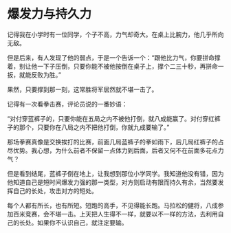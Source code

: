 # 爆发力与持久力

记得我在小学时有一位同学，个子不高，力气却奇大。在桌上比腕力，他几乎所向无敌。 

但是后来，有人发现了他的弱点，于是一个告诉一个：“跟他比力气，你要拼命撑着，别让他一下子压倒，只要你能不被他按倒在桌子上，撑个二三十秒，再拼命一扳，就能反败为胜。” 

果然，只要撑到那一刻，这常胜将军居然就不堪一击了。 

记得有一次看拳击赛，评论员说的一番妙语： 

“对付穿蓝裤子的，只要你能在五局之内不被他打倒，就八成能赢了。对付穿红裤子的那个，只要你在八局之内不把他打倒，你就九成要输了。” 

那场拳赛真像是交换挨打的比赛，前面几局蓝裤子的拳如雨下，后几局红裤子的占尽优势。我心想，为什么前者不保留一点体力到后面，后者又何不在前面多花点力气？ 

但是看到结尾，蓝裤子倒在地上，让我想到那位小学同学。我知道他没有错，因为他知道自己是短时间爆发力强的那一类型，对方则启动有限而持久有余，当然要发挥自己的长处，攻击对方的短处。 

每个人都有所长，也有所短。短跑的高手，不见得能长跑。马拉松的健将，八成参加百米竞赛，会不堪一击。上天把人生得不一样，就要以不一样的方法，去利用自己的长处。如果你不认识自己，就注定要输。